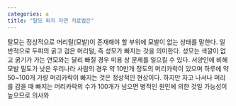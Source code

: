 ```yaml
---
categories: a
title: "탈모 퇴치 자연 치료법은"
---
```

탈모는 정상적으로 머리털(모발)이 존재해야 할 부위에 모발이 없는 상태를 말한다. 일반적으로 두피의 굵고 검은 머리털, 즉 성모가 빠지는 것을 의미한다. 성모는 색깔이 없고 굵기가 가는 연모와는 달리 빠질 경우 미용 상 문제를 일으킬 수 있다. 서양인에 비해 모발 밀도가 낮은 우리나라 사람의 경우 약 10만개 정도의 머리카락이 있으며 하루에 약 50~100개 가량 머리카락이 빠지는 것은 정상적인 현상이다. 하지만 자고 나서나 머리를 감을 때 빠지는 머리카락의 수가 100개가 넘으면 병적인 원인에 의한 것일 가능성이 높으므로 의사와